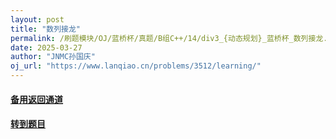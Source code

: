```yaml
---
layout: post
title: "数列接龙"
permalink: /刷题模块/OJ/蓝桥杯/真题/B组C++/14/div3_{动态规划}_蓝桥杯_数列接龙.md/
date: 2025-03-27
author: "JNMC孙国庆"
oj_url: "https://www.lanqiao.cn/problems/3512/learning/"
---
```


#### [备用返回通道](../../README.md)
#### [转到题目](https://www.lanqiao.cn/problems/3512/learning/)
